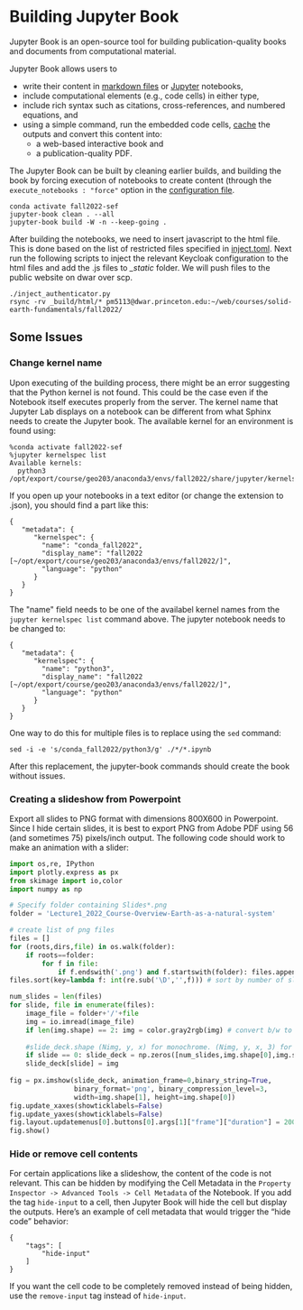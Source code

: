 # Building Jupyter Book

Jupyter Book is an open-source tool for building publication-quality books and documents from computational material.

Jupyter Book allows users to

* write their content in [markdown files](https://myst-parser.readthedocs.io/en/latest/) or [Jupyter](https://jupyter.org/) notebooks,
* include computational elements (e.g., code cells) in either type,
* include rich syntax such as citations, cross-references, and numbered equations, and
* using a simple command, run the embedded code cells, [cache](https://jupyter-cache.readthedocs.io/en/latest/) the outputs and convert this content into:
    * a web-based interactive book and
    * a publication-quality PDF.

The Jupyter Book can be built by cleaning earlier builds, and building the book by forcing execution of notebooks to create content (through the `execute_notebooks : "force"` option in the [configuration file](../../_config.yml).

```
conda activate fall2022-sef
jupyter-book clean . --all
jupyter-book build -W -n --keep-going .
```

After building the notebooks, we need to insert javascript to the html file. This is done based on the list of restricted files specified in [inject.toml](../../inject.toml). Next run the following scripts to inject the relevant Keycloak configuration to the html files and add the .js files to *_static* folder. We will push files to the public website on dwar over scp.

```
./inject_authenticator.py
rsync -rv _build/html/* pm5113@dwar.princeton.edu:~/web/courses/solid-earth-fundamentals/fall2022/
```

## Some Issues

### Change kernel name
Upon executing of the building process, there might be an error suggesting that the Python kernel is not found. This could be the case even if the Notebook itself executes properly from the server. The kernel name that Jupyter Lab displays on a notebook can be different from what Sphinx needs to create the Jupyter book. The available kernel for an environment is found using: 

```
%conda activate fall2022-sef
%jupyter kernelspec list
Available kernels:
  python3    /opt/export/course/geo203/anaconda3/envs/fall2022/share/jupyter/kernels/python3
```

If you open up your notebooks in a text editor (or change the extension to .json),
you should find a part like this:

```
{
   "metadata": {
      "kernelspec": {
        "name": "conda_fall2022",
        "display_name": "fall2022 [~/opt/export/course/geo203/anaconda3/envs/fall2022/]",
        "language": "python"
      }
   }
}
```

The "name" field needs to be one of the availabel kernel names from the `jupyter kernelspec list` command above. The jupyter notebook needs to be changed to:

```
{
   "metadata": {
      "kernelspec": {
        "name": "python3",
        "display_name": "fall2022 [~/opt/export/course/geo203/anaconda3/envs/fall2022/]",
        "language": "python"
      }
   }
}
```

One way to do this for multiple files is to replace using the `sed` command:

`sed -i -e 's/conda_fall2022/python3/g' ./*/*.ipynb`

After this replacement, the jupyter-book commands should create the book without issues.

### Creating a slideshow from Powerpoint

Export all slides to PNG format with dimensions 800X600 in Powerpoint. Since I hide certain slides, it is best to export PNG from Adobe PDF using 56 (and sometimes 75) pixels/inch output. The following code should work to make an animation with a slider:

```python
import os,re, IPython
import plotly.express as px
from skimage import io,color
import numpy as np

# Specify folder containing Slides*.png
folder = 'Lecture1_2022_Course-Overview-Earth-as-a-natural-system'

# create list of png files
files = []
for (roots,dirs,file) in os.walk(folder):
    if roots==folder:
        for f in file: 
            if f.endswith('.png') and f.startswith(folder): files.append(f)
files.sort(key=lambda f: int(re.sub('\D','',f))) # sort by number of slide

num_slides = len(files)
for slide, file in enumerate(files):
    image_file = folder+'/'+file
    img = io.imread(image_file)
    if len(img.shape) == 2: img = color.gray2rgb(img) # convert b/w to rgb
    
    #slide_deck.shape (Nimg, y, x) for monochrome. (Nimg, y, x, 3) for RGB color.
    if slide == 0: slide_deck = np.zeros([num_slides,img.shape[0],img.shape[1],img.shape[2]])
    slide_deck[slide] = img
    
fig = px.imshow(slide_deck, animation_frame=0,binary_string=True, 
                binary_format='png', binary_compression_level=3,
                width=img.shape[1], height=img.shape[0])
fig.update_xaxes(showticklabels=False)
fig.update_yaxes(showticklabels=False)
fig.layout.updatemenus[0].buttons[0].args[1]["frame"]["duration"] = 2000
fig.show()
```

### Hide or remove cell contents

For certain applications like a slideshow, the content of the code is not relevant. This can be hidden by modifying the Cell Metadata in the `Property Inspector -> Advanced Tools -> Cell Metadata` of the Notebook. If you add the tag `hide-input` to a cell, then Jupyter Book will hide the cell but display the outputs. Here’s an example of cell metadata that would trigger the “hide code” behavior:

```
{
    "tags": [
        "hide-input"
    ]
}
```
If you want the cell code to be completely removed instead of being hidden, use the `remove-input` tag instead of `hide-input`.
